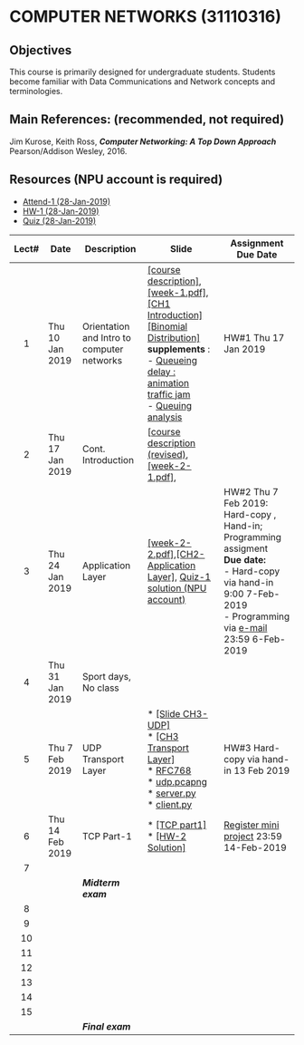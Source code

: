 # COMPUTER NETWORKS (31110316)

## Objectives
 This course is  primarily designed for undergraduate students. Students become familiar with Data Communications and Network concepts and terminologies.

## Main References: (recommended, not required)

Jim Kurose, Keith Ross, ***Computer Networking: A Top Down Approach***  Pearson/Addison Wesley, 2016.

## Resources (NPU account is required)

* [Attend-1 (28-Jan-2019)](https://drive.google.com/open?id=1s4g2jqVaxdGEWpW-WrN7Gof_nCA9I4kg)
* [HW-1 (28-Jan-2019)](https://drive.google.com/open?id=16qJK3_zNXaRlJNeXwiao7vpdkH5z4p22)
* [Quiz (28-Jan-2019)](https://drive.google.com/open?id=1_ND6w2pP1JczI5qsRIj1U-w6J1KFuFIo)

| Lect# | Date | Description  |Slide| Assignment Due Date |
|:-----:|------|-------------|----|---------------------|
|  1 |Thu 10 Jan 2019| Orientation and Intro to computer networks| [[course description]](https://drive.google.com/open?id=1b4xUxLcNIRcNJVhsneF34xMjuDu4fgQ4), [[week-1.pdf]](https://drive.google.com/open?id=1xMhiEERIa1mZbZFEC62IO4_QRAaXblpp), [[CH1 Introduction]](https://drive.google.com/open?id=1biVHO2Df_sKDbTi-6UeUyvXy7ccxVDLM) [[Binomial Distribution]](https://drive.google.com/open?id=195B0Vb2iqSOi36s7G0rpFwtk9He_BuO6)<br> **supplements** :<br> - [Queueing delay : animation traffic jam](http://www.traffic-simulation.de/roadworks.html) <br> - [Queuing analysis](http://www.cs.toronto.edu/~marbach/COURSES/CSC358_S19_1/delay.pdf) | HW\#1 Thu 17 Jan 2019 |
|2   |Thu 17 Jan 2019| Cont. Introduction  |[[course description (revised)](https://drive.google.com/open?id=1grWRaHZ_ZXtcnHJyhtAtv2ffofEAiorc), [[week-2-1.pdf]](https://drive.google.com/open?id=1hV9nLMVci7RROyTCqz2GxLIgg81WU917), | |
|3   |Thu 24 Jan 2019| Application Layer  |[[week-2-2.pdf]](https://drive.google.com/file/d/1vDzpDOj86bIRAy7U-KFuIe7FLd1B1vkB/view?usp=sharing),[[CH2-Application Layer]](https://drive.google.com/open?id=1q4siKqIODb1clwWhln5IWm4Qni8HCZp0), [Quiz-1 solution (NPU account)](https://drive.google.com/open?id=1hsGcM7kLM4-xu2qUOTbT18OgiKA7_jf9) |HW\#2 Thu 7 Feb 2019: Hard-copy , Hand-in; Programming assigment <br> **Due date:** <br> - Hard-copy via hand-in 9:00 7-Feb-2019 <br> - Programming via [e-mail](mailto:songrit@npu.ac.th) 23:59 6-Feb-2019  |
|   4   |Thu 31 Jan 2019      | Sport days, No class  |    | |
|   5   |Thu 7 Feb 2019  |  UDP Transport Layer   |* [[Slide CH3-UDP]](https://drive.google.com/file/d/1nRquo0iv4zcN7S9q0qbupWRw4LnrbC0r/view?usp=sharing)<br>* [[CH3 Transport Layer]](https://drive.google.com/open?id=1YyjEYHvbJp0xXoyygPHtp-aRCkKCFmYF)<br>* [RFC768](http://www.faqs.org/rfcs/rfc768.html)<br>* [udp.pcapng](https://drive.google.com/file/d/16jzhsrK4emv4oh-6ddPrkmHcoN8waexE/view?usp=sharing) <br> * [server.py](https://gist.github.com/songritk/8b0a07008044c49d62527591a14fc23e#file-server-py)<br>* [client.py](https://gist.github.com/songritk/1d283ce0eb67653f92541e9e973b1c17#file-client-py)   | HW#3 Hard-copy via hand-in 13 Feb 2019                    | 
|   6   | Thu 14 Feb 2019| TCP Part-1 | * [[TCP part1]](https://drive.google.com/file/d/1FgpReapIVc5AVQlAt1sIbBnfe0iweFPo/view?usp=sharing) <br>* [[HW-2 Solution]](https://drive.google.com/file/d/1Eh8uUJxqIqyXlH-WvzxsTym5SdAsYcqp/view?usp=sharing)              |[Register mini project](https://goo.gl/forms/F4qt9ppTCgK5d2NL2) 23:59 14-Feb-2019 |
|   7   |      |              |                     ||
|       |      | ***Midterm exam*** |  |                   |
|   8   |      |              |                     ||
|   9   |      |              |                     ||
|   10  |      |              |                     ||
|   11  |      |              |                     ||
|   12  |      |              |                     ||
|   13  |      |              |                     ||
|   14  |      |              |                     ||
|   15  |      |              |                     ||
|       |      | ***Final exam***   |                 |    |
